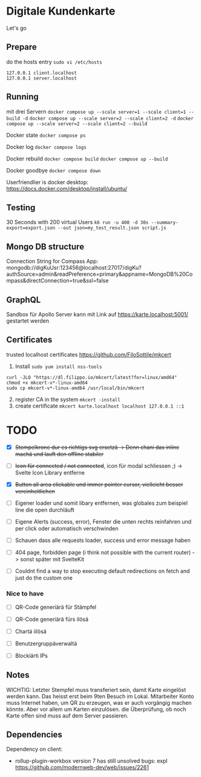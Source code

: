 # Digitale Kundenkarte

Let's go

## Prepare
do the hosts entry `sudo vi /etc/hosts`

```
127.0.0.1 client.localhost
127.0.0.1 server.localhost
```

## Running
mit drei Servern
`docker compose up --scale server=1 --scale client=1 --build -d`
`docker compose up --scale server=2 --scale client=2 -d`
`docker compose up --scale server=2 --scale client=2 --build`

Docker state
`docker compose ps`

Docker log
`docker compose logs`

Docker rebuild
`docker compose build`
`docker compose up --build`

Docker goodbye
`docker compose down`

Userfriendlier is docker desktop: https://docs.docker.com/desktop/install/ubuntu/

## Testing
30 Seconds with 200 virtual Users
`k6 run -u 400 -d 30s --summary-export=export.json --out json=my_test_result.json script.js`

## Mongo DB structure
Connection String for Compass App: mongodb://digKuUsr:123456@localhost:27017/digKu?authSource=admin&readPreference=primary&appname=MongoDB%20Compass&directConnection=true&ssl=false

## GraphQL
Sandbox für Apollo Server kann mit Link auf https://karte.localhost:5001/ gestartet werden

## Certificates
trusted localhost certificates
https://github.com/FiloSottile/mkcert

1. Install 
`sudo yum install nss-tools`
```
curl -JLO "https://dl.filippo.io/mkcert/latest?for=linux/amd64"
chmod +x mkcert-v*-linux-amd64
sudo cp mkcert-v*-linux-amd64 /usr/local/bin/mkcert
```
2. register CA in the system
`mkcert -install`
3. create certificate
`mkcert karte.localhost localhost 127.0.0.1 ::1`




# TODO
- [x] ~~Stempelkrone dur es richtigs svg ersetzä -> Denn chani das inline machä und lauft den offline stabiler~~
- [ ] ~~Icon für connected / not connected~~, icon für modal schliessen ;) -> Svelte Icon Library entferne
- [x] ~~Button all area clickable und immer pointer cursor, vielleicht besser vereinheitlichen~~
- [ ] Eigener loader und somit libary entfernen, was globales zum beispiel line die open durchläuft
- [ ] Eigene Alerts (success, error), Fenster die unten rechts reinfahren und per click oder automatisch verschwinden 
- [ ] Schauen dass alle requests loader, success und error message haben

- [ ] 404 page, forbidden page (i think not possible with the current router) -> sonst später mit SvelteKit
- [ ] Couldnt find a way to stop executing default redirections on fetch and just do the custom one

### Nice to have
- [ ] QR-Code generiärä für Stämpfel 
- [ ] QR-Code generiärä fürs ilösä 
- [ ] Chartä iilösä 
- [ ] Benutzergruppäverwaltä 
- [ ] Blockiärti IPs


## Notes
WICHTIG: Letzter Stempfel muss transferiert sein, damit Karte eingelöst werden kann. Das heisst erst beim 9ten Besuch im Lokal. Mitarbeiter Konto muss Internet haben, um QR zu erzeugen, was er auch vorgängig machen könnte. Aber vor allem um Karten einzulösen. die Überprüfung, ob noch Karte offen sind muss auf dem Server passieren.

## Dependencies
Dependency on client:
* rollup-plugin-workbox version 7 has still unsolved bugs: expl https://github.com/modernweb-dev/web/issues/2261